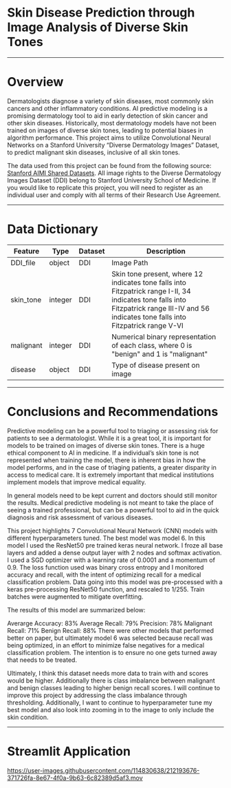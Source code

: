# Skin Disease Prediction through Image Analysis of Diverse Skin Tones
---
# Overview 
Dermatologists diagnose a variety of skin diseases, most commonly skin cancers and other inflammatory conditions. AI predictive modeling is a promising dermatology tool to aid in early detection of skin cancer and other skin diseases. Historically, most dermatology models have not been trained on images of diverse skin tones, leading to potential biases in algorithm performance. This project aims to utilize Convolutional Neural Networks on a Stanford University “Diverse Dermatology Images” Dataset, to predict malignant skin diseases, inclusive of all skin tones. 

The data used from this project can be found from the following source: [Stanford AIMI Shared Datasets](https://stanfordaimi.azurewebsites.net/datasets/35866158-8196-48d8-87bf-50dca81df965). All image rights to the Diverse Dermatology Images Dataset (DDI) belong to Stanford University School of Medicine. If you would like to replicate this project, you will need to register as an individual user and comply with all terms of their Research Use Agreement. 

---
# Data Dictionary 
|Feature|Type|Dataset|Description|
|---|---|---|---|
|DDI_file|object|DDI|Image Path|
|skin_tone|integer|DDI|Skin tone present, where 12 indicates tone falls into Fitzpatrick range I-II, 34 indicates tone falls into Fitzpatrick range III-IV and 56 indicates tone falls into Fitzpatrick range V-VI|
|malignant|integer|DDI|Numerical binary representation of each class, where 0 is "benign" and 1 is "malignant"|
|disease|object|DDI|Type of disease present on image|

---
# Conclusions and Recommendations 
Predictive modeling can be a powerful tool to triaging or assessing risk for patients to see a dermatologist. While it is a great tool, it is important for models to be trained on images of diverse skin tones. There is a huge ethical component to AI in medicine. If a individual’s skin tone is not represented when training the model, there is inherent bias in how the model performs, and in the case of triaging patients, a greater disparity in access to medical care. It is extremely important that medical institutions implement models that improve medical equality.

In general models need to be kept current and doctors should still monitor the results. Medical predictive modeling is not meant to take the place of seeing a trained professional, but can be a powerful tool to aid in the quick diagnosis and risk assessment of various diseases.

This project highlights 7 Convolutional Neural Network (CNN) models with different hyperparameters tuned. The best model was model 6. In this model I used the ResNet50 pre trained keras neural network. I froze all base layers and added a dense output layer with 2 nodes and softmax activation. I used a SGD optimizer with a learning rate of 0.0001 and a momentum of 0.9. The loss function used was binary cross entropy and I monitored accuracy and recall, with the intent of optimizing recall for a medical classification problem. Data going into this model was pre-processed with a keras pre-processing ResNet50 function, and rescaled to 1/255. Train batches were augmented to mitigate overfitting.

The results of this model are summarized below:

Averarge Accuracy: 83%
Average Recall: 79%
Precision: 78%
Malignant Recall: 71%
Benign Recall: 88%
There were other models that performed better on paper, but ultimately model 6 was selected because recall was being optimized, in an effort to minimize false negatives for a medical classification problem. The intention is to ensure no one gets turned away that needs to be treated.

Ultimately, I think this dataset needs more data to train with and scores would be higher. Additionally there is class imbalance between malignant and benign classes leading to higher benign recall scores. I will continue to improve this project by addressing the class imbalance through thresholding. Additionally, I want to continue to hyperparameter tune my best model and also look into zooming in to the image to only include the skin condition.

---
# Streamlit Application

https://user-images.githubusercontent.com/114830638/212193676-371726fa-8e67-4f0a-9b63-6c82389d5af3.mov

